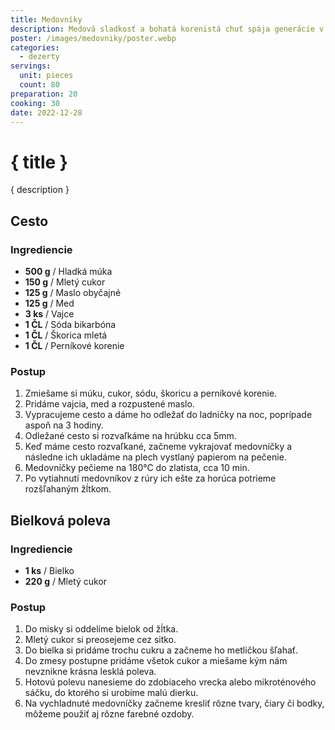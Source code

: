 ```yaml
---
title: Medovníky
description: Medová sladkosť a bohatá korenistá chuť spája generácie v jedinečnej kulinárskej tradícii.
poster: /images/medovniky/poster.webp
categories:
  - dezerty
servings:
  unit: pieces
  count: 80
preparation: 20
cooking: 30
date: 2022-12-28
---
```


# { title }

{ description }

## Cesto

### Ingrediencie

- **500 g** / Hladká múka
- **150 g** / Mletý cukor
- **125 g** / Maslo obyčajné
- **125 g** / Med
- **3 ks** / Vajce
- **1 ČL** / Sóda bikarbóna
- **1 ČL** / Škorica mletá
- **1 ČL** / Perníkové korenie

### Postup

1. Zmiešame si múku, cukor, sódu, škoricu a perníkové korenie.
2. Pridáme vajcia, med a rozpustené maslo.
3. Vypracujeme cesto a dáme ho odležať do ladničky na noc, poprípade aspoň na 3 hodiny.
4. Odležané cesto si rozvaľkáme na hrúbku cca 5mm.
5. Keď máme cesto rozvaľkané, začneme vykrajovať medovníčky a následne ich ukladáme na plech vystlaný papierom na pečenie.
6. Medovníčky pečieme na 180°C do zlatista, cca 10 min.
7. Po vytiahnutí medovníkov z rúry ich ešte za horúca potrieme rozšľahaným žĺtkom.

## Bielková poleva

### Ingrediencie

- **1 ks** / Bielko
- **220 g** / Mletý cukor

### Postup

1. Do misky si oddelíme bielok od žĺtka.
2. Mletý cukor si preosejeme cez sitko.
3. Do bielka si pridáme trochu cukru a začneme ho metličkou šľahať.
4. Do zmesy postupne pridáme všetok cukor a miešame kým nám nevznikne krásna lesklá poleva.
5. Hotovú polevu nanesieme do zdobiaceho vrecka alebo mikroténového sáčku, do ktorého si urobíme malú dierku.
6. Na vychladnuté medovníčky začneme kresliť rôzne tvary, čiary či bodky, môžeme použiť aj rôzne farebné ozdoby.
